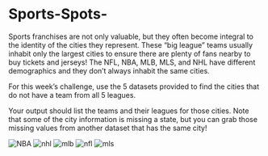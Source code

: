 # Sports-Spots-
Sports franchises are not only valuable, but they often become integral to the identity of the cities they represent. These “big league” teams usually inhabit only the largest cities to ensure there are plenty of fans nearby to buy tickets and jerseys! The NFL, NBA, MLB, MLS, and NHL have different demographics and they don’t always inhabit the same cities.

 

For this week’s challenge, use the 5 datasets provided to find the cities that do not have a team from all 5 leagues.

 

Your output should list the teams and their leagues for those cities. Note that some of the city information is missing a state, but you can grab those missing values from another dataset that has the same city! 


![NBA](https://user-images.githubusercontent.com/63620777/197277660-faf0c3a9-9f82-4e88-85cb-1e4ce566c9fe.png)
![nhl](https://user-images.githubusercontent.com/63620777/197277856-71475249-27b5-4a1f-9ae6-a1bbde017099.png)
![mlb](https://user-images.githubusercontent.com/63620777/197278272-91a78adc-1ace-40f4-a49c-ef5d6f0975a7.png)
![nfl](https://user-images.githubusercontent.com/63620777/197278294-8e8c514e-68a8-4069-9567-9a75a1b0a4e0.png)
![mls](https://user-images.githubusercontent.com/63620777/197278335-ba21d2c5-9afe-46b4-b847-a0484b8b23cb.png)
